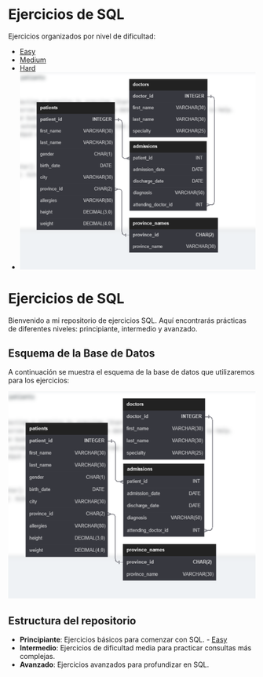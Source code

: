 # Ejercicios de SQL

Ejercicios organizados por nivel de dificultad:

- [Easy](principiante/)
- [Medium](Intermedio/)
- [Hard](Avanzado/)
- ![Texto alternativo de la imagen](https://github.com/JorgeIvan88/Ejercicios_SQL/blob/main/Database%20SQL%20Schema.png?raw=true)


# Ejercicios de SQL

Bienvenido a mi repositorio de ejercicios SQL. Aquí encontrarás prácticas de diferentes niveles: principiante, intermedio y avanzado.

## Esquema de la Base de Datos
A continuación se muestra el esquema de la base de datos que utilizaremos para los ejercicios:

![Esquema de la base de datos](Database%20SQL%20Schema.png)

## Estructura del repositorio

- **Principiante**: Ejercicios básicos para comenzar con SQL. - [Easy](principiante/) 
- **Intermedio**: Ejercicios de dificultad media para practicar consultas más complejas.
- **Avanzado**: Ejercicios avanzados para profundizar en SQL.

